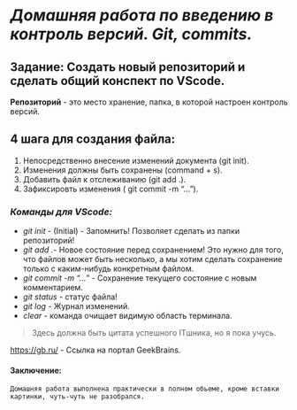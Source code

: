 # *Домашняя работа по введению в контроль версий. Git, commits.*
## Задание: Создать новый репозиторий и сделать общий конспект по VScode.
**Репозиторий** - это место хранение, папка, в которой настроен контроль версий.
 ## 4 шага для создания файла:
 1. Непосредственно внесение изменений документа (git init).
 2. Изменения должны быть сохранены (command + s).
 3. Добавить файл к отслеживанию (git add .).
 4. Зафиксировть изменения ( git commit -m “…”).
### _Команды для VScode:_
* _git init_  - (Initial) - Запомнить! Позволяет сделать из папки репозиторий! 
* _git add ._- Новое состояние перед сохранением! Это нужно для того, что файлов может быть несколько, а мы хотим сделать сохранение только с каким-нибудь конкретным файлом.
* _git commit -m “…”_ - Сохранение текущего состояние с новым комментарием.
* _git status_ - статус файла!
* _git log_ - Журнал изменений.
* _clear_ - команда очищает видимую область терминала.
> Здесь должна быть цитата успешного ITшника, но я пока учусь.

https://gb.ru/ - Ссылка на портал GeekBrains.

#### Заключение:
    Домашняя работа выполнена практически в полном обьеме, кроме вставки картинки, чуть-чуть не разобрался.